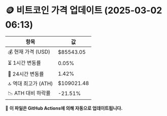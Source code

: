 # 🪙 비트코인 가격 업데이트 (2025-03-02 06:13)

| 항목                | 값 |
|--------------------|----------------|
| 💰 현재 가격 (USD) | $85543.05 |
| ⏳ 1시간 변동률    | 0.05% |
| 📆 24시간 변동률   | 1.42% |
| 🔝 역대 최고가 (ATH) | $109021.48 |
| 📉 ATH 대비 하락률 | -21.51% |

🔄 **이 파일은 GitHub Actions에 의해 자동으로 업데이트됩니다.**
